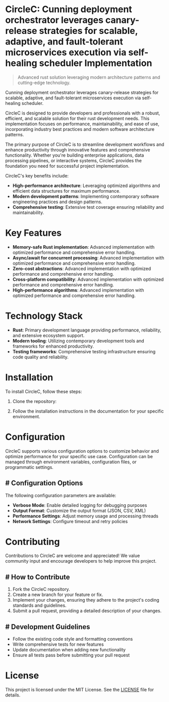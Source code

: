 <!-- fallback_CircleC_20251015193453_66643 -->

# CircleC: Cunning deployment orchestrator leverages canary-release strategies for scalable, adaptive, and fault-tolerant microservices execution via self-healing scheduler Implementation
> Advanced rust solution leveraging modern architecture patterns and cutting-edge technology.

Cunning deployment orchestrator leverages canary-release strategies for scalable, adaptive, and fault-tolerant microservices execution via self-healing scheduler.

CircleC is designed to provide developers and professionals with a robust, efficient, and scalable solution for their rust development needs. This implementation focuses on performance, maintainability, and ease of use, incorporating industry best practices and modern software architecture patterns.

The primary purpose of CircleC is to streamline development workflows and enhance productivity through innovative features and comprehensive functionality. Whether you're building enterprise applications, data processing pipelines, or interactive systems, CircleC provides the foundation you need for successful project implementation.

CircleC's key benefits include:

* **High-performance architecture**: Leveraging optimized algorithms and efficient data structures for maximum performance.
* **Modern development patterns**: Implementing contemporary software engineering practices and design patterns.
* **Comprehensive testing**: Extensive test coverage ensuring reliability and maintainability.

# Key Features

* **Memory-safe Rust implementation**: Advanced implementation with optimized performance and comprehensive error handling.
* **Async/await for concurrent processing**: Advanced implementation with optimized performance and comprehensive error handling.
* **Zero-cost abstractions**: Advanced implementation with optimized performance and comprehensive error handling.
* **Cross-platform compatibility**: Advanced implementation with optimized performance and comprehensive error handling.
* **High-performance algorithms**: Advanced implementation with optimized performance and comprehensive error handling.

# Technology Stack

* **Rust**: Primary development language providing performance, reliability, and extensive ecosystem support.
* **Modern tooling**: Utilizing contemporary development tools and frameworks for enhanced productivity.
* **Testing frameworks**: Comprehensive testing infrastructure ensuring code quality and reliability.

# Installation

To install CircleC, follow these steps:

1. Clone the repository:


2. Follow the installation instructions in the documentation for your specific environment.

# Configuration

CircleC supports various configuration options to customize behavior and optimize performance for your specific use case. Configuration can be managed through environment variables, configuration files, or programmatic settings.

## # Configuration Options

The following configuration parameters are available:

* **Verbose Mode**: Enable detailed logging for debugging purposes
* **Output Format**: Customize the output format (JSON, CSV, XML)
* **Performance Settings**: Adjust memory usage and processing threads
* **Network Settings**: Configure timeout and retry policies

# Contributing

Contributions to CircleC are welcome and appreciated! We value community input and encourage developers to help improve this project.

## # How to Contribute

1. Fork the CircleC repository.
2. Create a new branch for your feature or fix.
3. Implement your changes, ensuring they adhere to the project's coding standards and guidelines.
4. Submit a pull request, providing a detailed description of your changes.

## # Development Guidelines

* Follow the existing code style and formatting conventions
* Write comprehensive tests for new features
* Update documentation when adding new functionality
* Ensure all tests pass before submitting your pull request

# License

This project is licensed under the MIT License. See the [LICENSE](https://github.com/lisaantal/CircleC/blob/main/LICENSE) file for details.
